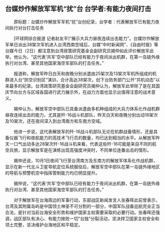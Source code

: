 ## 台媒炒作解放军军机“扰”台 台学者:有能力夜间打击
　　原标题：台媒炒作解放军军机“扰”台创纪录，台学者：代表解放军已有能力夜间执行对台打击任务

　　[环球网综合报道 记者赵友平]“展示大兵力昼夜连续出击能力”。台媒炒作解放军单日派出38架次军机进入台湾西南空域后，台媒“中时新闻网”、《自由时报》等台媒今日（2日）都注意到台湾政策研究基金会副研究员揭仲如此评价解放军此举。他认为，“这代表‘共军’空中部队已经有能力于夜间派出机群，在第一岛链外缘执行对台湾、甚至其他国家海空军部队的打击任务。”

　　报道称，解放军昨日白天和夜晚分别派遣由25架次及13架次军机所组成的机群进入台“防空识别区”演训，合计高达38架次，创下台防务部门公开“共机动态”以来最多的纪录。台湾政策研究基金会副研究员揭仲认为，解放军此举除了是在其国庆节向台方与区域各国进行武力展示外，在战力方面也显示出值得注意的战术意义。

　　揭仲认为，解放军空中部队已具备派遣由多机种组成的大兵力体系化作战机群昼夜连续出击的能力，尤其是歼-16战斗机部队，昨天白天和夜晚分别出动18架次及10架次，还在夜间深入到台湾南方和东南方空域。

　　他进一步说，这代表解放军的歼-16战斗机部队无论在机群战备情形，还是具备仪器飞行和夜航能力的高技术飞行员的数量，均已达到相当的水平。从解放军昨天一口气出动多达28架次歼-16战斗机来看，代表这些歼-16可能是来自不同的航空兵旅，显示解放军是在演练出现高强度冲突时，不同单位连番出击的情形。

　　揭仲还说，10月1日夜间飞行至台湾南方及东南方的解放军体系化作战机群，显示在新一代北斗卫星导航定位系统服役后，解放军空中部队在第一岛链外缘地区的导航与预警机空中指挥管制能力均已明显提升。

　　揭仲说，“这代表‘共军’空中部队已经有能力于夜间派出机群，在第一岛链外缘执行对台湾、甚至其他国家海空军部队的打击任务。”

　　对于解放军在台海周边的军事行动，东部战区新闻发言人张春晖此前曾表示，台湾及其附属岛屿是中国领土神圣不可分割的一部分，中国军队战备巡航完全正当合法，是针对当前台海安全形势和维护国家主权需要采取的必要行动。张春晖还强调，战区部队有决心、有能力挫败一切“台独”分裂活动，坚决捍卫国家主权安全和领土完整，坚决维护台海地区和平稳定。

